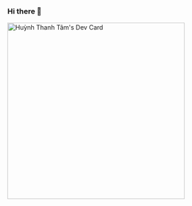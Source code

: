 ### Hi there 👋

<!--
**TamHuynhTee/TamHuynhTee** is a ✨ _special_ ✨ repository because its `README.md` (this file) appears on your GitHub profile.

Here are some ideas to get you started:

- 🔭 I’m currently working on ...
- 🌱 I’m currently learning ...
- 👯 I’m looking to collaborate on ...
- 🤔 I’m looking for help with ...
- 💬 Ask me about ...
- 📫 How to reach me: ...
- 😄 Pronouns: ...
- ⚡ Fun fact: ...
-->
<a href="https://app.daily.dev/tamhuynh2605"><img src="https://api.daily.dev/devcards/eef9657760294ea68a2f21a2328ab004.png?r=gb4" width="400" alt="Huỳnh Thanh Tâm's Dev Card"/></a>

